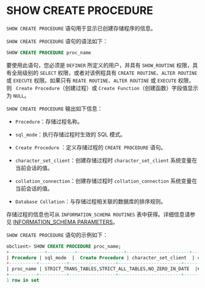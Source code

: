 # SHOW CREATE PROCEDURE 

`SHOW CREATE PROCEDURE` 语句用于显示已创建存储程序的信息。

`SHOW CREATE PROCEDURE` 语句的语法如下：

```sql
SHOW CREATE PROCEDURE proc_name
```


要使用此语句，您必须是 `DEFINER` 所定义的用户，并具有 `SHOW_ROUTINE` 权限，具有全局级别的 `SELECT` 权限，或者对该例程具有 `CREATE ROUTINE`、`ALTER ROUTINE` 或 `EXECUTE` 权限。如果只有 `REATE ROUTINE`、`ALTER ROUTINE` 或 `EXECUTE` 权限，则 ` Create Procedure`（创建过程）或 `Create Function`（创建函数）字段值显示为 `NULL`。

`SHOW CREATE PROCEDURE` 输出如下信息：

* `Procedure`：存储过程名称。

* `sql_mode`：执行存储过程时生效的 SQL 模式。 

* `Create Procedure` ：定义存储过程的 `CREATE PROCEDURE` 语句。 

* `character_set_client`：创建存储过程时 `character_set_client` 系统变量在当前会话的值。

* `collation_connection`：创建存储过程时 `collation_connection` 系统变量在当前会话的值。

* `Database Collation`：与存储过程相关联的数据库的排序规则。



存储过程的信息也可从 `INFORMATION_SCHEMA ROUTINES` 表中获得。详细信息请参见 [INFORMATION_SCHEMA PARAMETERS](../8.information_schema-dictionary-view/1.information_schema-parameters.md)。

`SHOW CREATE PROCEDURE` 语句的示例如下：

```sql
obclient> SHOW CREATE PROCEDURE proc_name;
+-------------+----------+-----------------+-----------------------+----------------------+--------------------+
| Procedure | sql_mode  |  Create Procedure | character_set_client  | collation_connection | Database Collation |
+----------+----------+-----------------+-----------------------+----------------------+-----------------------+
| proc_name | STRICT_TRANS_TABLES,STRICT_ALL_TABLES,NO_ZERO_IN_DATE  |CREATE PROCEDURE `test`.`proc_name`() BEGIN     DECLARE var_name VARCHAR(20) DEFAULT 'ZhangSan';       SET var_name = 'LiSi';      SELECT var_name;   END  |       utf8mb4         | utf8mb4_general_ci   | utf8mb4_general_ci |
+----------+----------+-----------------+-----------------------+----------------------+-----------------------+
1 row in set
```